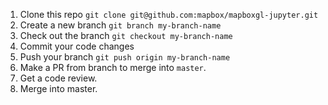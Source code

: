 1. Clone this repo `git clone git@github.com:mapbox/mapboxgl-jupyter.git`
2. Create a new branch `git branch my-branch-name`
3. Check out the branch `git checkout my-branch-name`
4. Commit your code changes
5. Push your branch `git push origin my-branch-name`
7. Make a PR from branch to merge into `master`.
8. Get a code review.
9. Merge into master.
